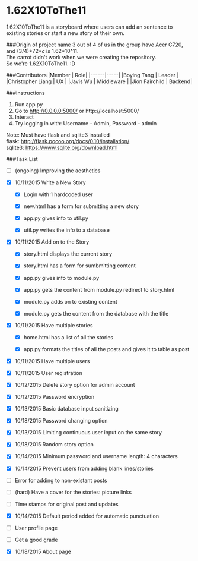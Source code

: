 # 1.62X10ToThe11

1.62X10ToThe11 is a storyboard where users can add an sentence to existing stories or start a new story of their own.

###Origin of project name
3 out of 4 of us in the group have Acer C720, and (3/4)\*72\**c* is 1.62\*10^11.  
The carrot didn't work when we were creating the repository.  
So we're 1.62X10ToThe11. :D

###Contributors
|Member | Role|
|------|-----|
|Boying Tang | Leader  |
|Christopher Liang | UX  |
|Javis Wu | Middleware  |
|Jion Fairchild | Backend|

###Instructions
1. Run app.py
2. Go to http://0.0.0.0:5000/ or http://localhost:5000/
3. Interact  
4. Try logging in with: Username - Admin, Password - admin

Note: Must have flask and sqlite3 installed  
flask: http://flask.pocoo.org/docs/0.10/installation/  
sqlite3: https://www.sqlite.org/download.html 

###Task List
- [ ] \(ongoing\) Improving the aesthetics
- [x] 10/11/2015 Write a New Story

  - [x] Login with 1 hardcoded user 
  - [x] new.html has a form for submitting a new story

  - [x] app.py gives info to util.py

  - [x] util.py writes the info to a database

- [x] 10/11/2015 Add on to the Story
  - [x] story.html displays the current story
  - [x] story.html has a form for sumbmitting content

  - [x] app.py gives info to module.py
  - [x] app.py gets the content from module.py redirect to story.html

  - [x] module.py adds on to existing content
  - [x] module.py gets the content from the database with the title

- [x] 10/11/2015 Have multiple stories
  - [x] home.html has a list of all the stories 

  - [x] app.py formats the titles of all the posts and gives it to table as post

- [x] 10/11/2015 Have multiple users
- [x] 10/11/2015 User registration
- [x] 10/12/2015 Delete story option for admin account
- [x] 10/12/2015 Password encryption
- [x] 10/13/2015 Basic database input sanitizing
- [x] 10/18/2015 Password changing option
- [x] 10/13/2015 Limiting continuous user input on the same story
- [x] 10/18/2015 Random story option
- [x] 10/14/2015 Minimum password and username length: 4 characters
- [x] 10/14/2015 Prevent users from adding blank lines/stories
- [ ]  Error for adding to non-existant posts
- [ ] \(hard\) Have a cover for the stories: picture links
- [ ] Time stamps for original post and updates
- [x] 10/14/2015 Default period added for automatic punctuation
- [ ] User profile page
- [ ] Get a good grade
- [x] 10/18/2015 About page